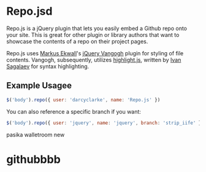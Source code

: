 Repo.jsd
=======

Repo.js is a jQuery plugin that lets you easily embed a Github repo onto your site. This is great for other plugin or library authors that want to showcase the contents of a repo on their project pages. 

Repo.js uses [Markus Ekwall](https://twitter.com/#!/mekwall)'s [jQuery Vangogh](https://github.com/mekwall/jquery-vangogh) plugin for styling of file contents. Vangogh, subsequently, utilizes [highlight.js](https://github.com/isagalaev/highlight.js), written by [Ivan Sagalaev](https://github.com/isagalaev) for syntax highlighting.

## Example Usagee

```js
$('body').repo({ user: 'darcyclarke', name: 'Repo.js' })
```

You can also reference a specific branch if you want:

```js
$('body').repo({ user: 'jquery', name: 'jquery', branch: 'strip_iife' })
```

pasika walletroom new
# githubbbb
